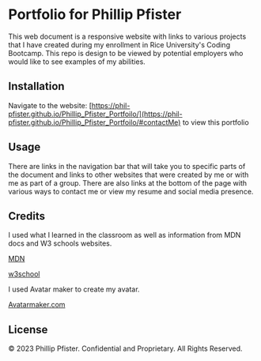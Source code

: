 # Portfolio for Phillip Pfister

This web document is a responsive website with links to various projects that I have created during my enrollment in Rice University's Coding Bootcamp.  This repo is design to be viewed by potential employers who would like to see examples of my abilities.

## Installation

Navigate to the website: [https://phil-pfister.github.io/Phillip_Pfister_Portfoilo/](https://phil-pfister.github.io/Phillip_Pfister_Portfoilo/#contactMe) to view this portfolio

## Usage

There are links in the navigation bar that will take you to specific parts of the document and links to other websites that were created by me or with me as part of a group. There are also links at the bottom of the page with various ways to contact me or view my resume and social media presence.

## Credits

I used what I learned in the classroom as well as information from MDN docs and W3 schools websites.

[MDN](https://developer.mozilla.org/en-US/)

[w3school](https://www.w3schools.com/)

I used Avatar maker to create my avatar.

[Avatarmaker.com](avatarmaker.com)

## License

© 2023 Phillip Pfister. Confidential and Proprietary. All Rights Reserved.

